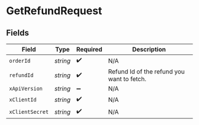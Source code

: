 # GetRefundRequest


## Fields

| Field                                      | Type                                       | Required                                   | Description                                |
| ------------------------------------------ | ------------------------------------------ | ------------------------------------------ | ------------------------------------------ |
| `orderId`                                  | *string*                                   | :heavy_check_mark:                         | N/A                                        |
| `refundId`                                 | *string*                                   | :heavy_check_mark:                         | Refund Id of the refund you want to fetch. |
| `xApiVersion`                              | *string*                                   | :heavy_minus_sign:                         | N/A                                        |
| `xClientId`                                | *string*                                   | :heavy_check_mark:                         | N/A                                        |
| `xClientSecret`                            | *string*                                   | :heavy_check_mark:                         | N/A                                        |